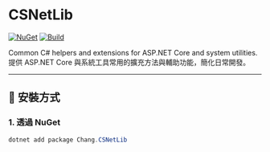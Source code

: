 ﻿# CSNetLib

[![NuGet](https://img.shields.io/nuget/v/Chang.CSNetLib.svg)](https://www.nuget.org/packages/Chang.CSNetLib)
[![Build](https://github.com/VincChang/CSNetLib/actions/workflows/ci.yml/badge.svg)](https://github.com/VincChang/CSNetLib/actions)

Common C# helpers and extensions for ASP.NET Core and system utilities.  
提供 ASP.NET Core 與系統工具常用的擴充方法與輔助功能，簡化日常開發。

---

## 🚀 安裝方式

### 1. 透過 NuGet
```powershell
dotnet add package Chang.CSNetLib
